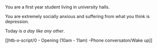 You are a first year student living in university halls.

You are extremely socially anxious and suffering from what you think is depression.

Today is *a day like any other*. 

[[htb-x-script/0 - Opening (10am - 11am) -Phone conversaton/Wake up]]